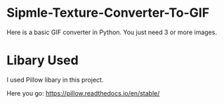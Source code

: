 # Sipmle-Texture-Converter-To-GIF

Here is a basic GIF converter in Python.
You just need 3 or more images.

# Libary Used

I used Pillow libary in this project.
 
Here you go: https://pillow.readthedocs.io/en/stable/
